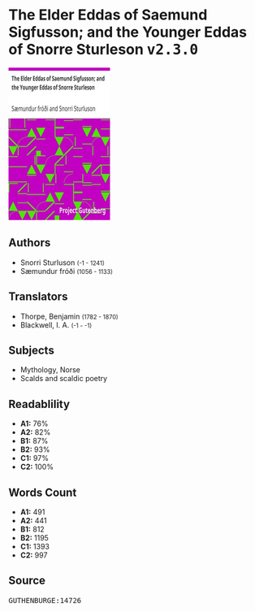 # The Elder Eddas of Saemund Sigfusson; and the Younger Eddas of Snorre Sturleson <kbd>v2.3.0</kbd>

![](./cover.medium.jpg "")

## Authors


 - Snorri Sturluson <small>(-1 - 1241)</small>
 - Sæmundur fróði <small>(1056 - 1133)</small>

## Translators


 - Thorpe, Benjamin <small>(1782 - 1870)</small>
 - Blackwell, I. A. <small>(-1 - -1)</small>

## Subjects


 - Mythology, Norse
 - Scalds and scaldic poetry

## Readablility


 - **A1:** 76%
 - **A2:** 82%
 - **B1:** 87%
 - **B2:** 93%
 - **C1:** 97%
 - **C2:** 100%

## Words Count


 - **A1:** 491
 - **A2:** 441
 - **B1:** 812
 - **B2:** 1195
 - **C1:** 1393
 - **C2:** 997

## Source


<kbd>GUTHENBURGE:14726</kbd>
